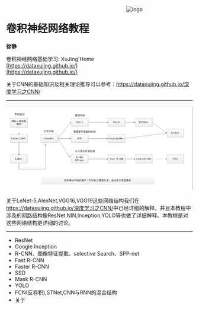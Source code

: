 <img src="docs/_media/icon.svg" align="right" alt="logo" height="180" width="180" />

# 卷积神经网络教程

**徐静**

卷积神经网络基础学习: XuJing'Home [https://dataxujing.github.io/](https://dataxujing.github.io/)

关于CNN的基础知识及相关理论推导可以参考：<https://dataxujing.github.io/深度学习之CNN/>

----

<div align=center>
<img src="docs/zh-cn/img/index/cnn_hist.png" />
</div>

关于LeNet-5,AlexNet,VGG16,VGG19这些网络结构我们在<https://dataxujing.github.io/深度学习之CNN/>中已经详细的解释，并且本教程中涉及的网路结构像ResNet,NIN,Inception,YOLO等也做了详细解释。本教程是对这些网络结构更详细的讨论。

----

- ResNet
- Google Inception
- R-CNN、图像特征提取、selective Search、SPP-net
- Fast R-CNN
- Faster R-CNN
- SSD
- Mask R-CNN
- YOLO
- FCN(反卷积),STNet,CNN与RNN的混合结构
- 关于